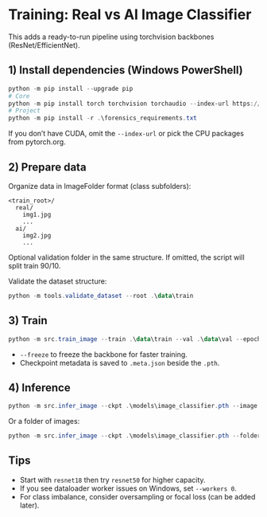 # Training: Real vs AI Image Classifier

This adds a ready-to-run pipeline using torchvision backbones (ResNet/EfficientNet).

## 1) Install dependencies (Windows PowerShell)

```powershell
python -m pip install --upgrade pip
# Core
python -m pip install torch torchvision torchaudio --index-url https://download.pytorch.org/whl/cu121
# Project
python -m pip install -r .\forensics_requirements.txt
```

If you don’t have CUDA, omit the `--index-url` or pick the CPU packages from pytorch.org.

## 2) Prepare data

Organize data in ImageFolder format (class subfolders):

```
<train_root>/
  real/
    img1.jpg
    ...
  ai/
    img2.jpg
    ...
```

Optional validation folder in the same structure. If omitted, the script will split train 90/10.

Validate the dataset structure:

```powershell
python -m tools.validate_dataset --root .\data\train
```

## 3) Train

```powershell
python -m src.train_image --train .\data\train --val .\data\val --epochs 10 --batch 32 --backbone resnet18 --out .\models\image_classifier.pth --amp
```

- `--freeze` to freeze the backbone for faster training.
- Checkpoint metadata is saved to `.meta.json` beside the `.pth`.

## 4) Inference

```powershell
python -m src.infer_image --ckpt .\models\image_classifier.pth --image .\some_image.jpg
```

Or a folder of images:

```powershell
python -m src.infer_image --ckpt .\models\image_classifier.pth --folder .\data\val\ai
```

## Tips

- Start with `resnet18` then try `resnet50` for higher capacity.
- If you see dataloader worker issues on Windows, set `--workers 0`.
- For class imbalance, consider oversampling or focal loss (can be added later).
